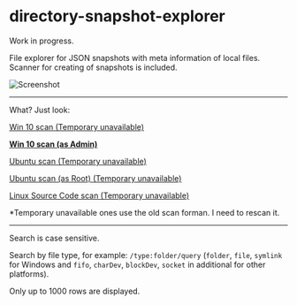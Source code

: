 # directory-snapshot-explorer

Work in progress.

File explorer for JSON snapshots with meta information of local files. Scanner for creating of snapshots is included.

![Screenshot](https://user-images.githubusercontent.com/16310547/132210358-6cead24f-0530-423a-8fbb-383a790bdf3e.png)


---
What? Just look:

[Win 10 scan (Temporary unavailable)](https://alttiri.github.io/directory-snapshot-explorer/?filepath=/json-scans/win10upd.json)

**[Win 10 scan (as Admin)](https://alttiri.github.io/directory-snapshot-explorer/?filepath=/json-flat-scans/2021.09.09-wa.json.gz)**

[Ubuntu scan (Temporary unavailable)](https://alttiri.github.io/directory-snapshot-explorer/?filepath=/json-scans/ubuntu.json)

[Ubuntu scan (as Root) (Temporary unavailable)](https://alttiri.github.io/directory-snapshot-explorer/?filepath=/json-scans/ubuntu-admin.json)

[Linux Source Code scan (Temporary unavailable)](https://alttiri.github.io/directory-snapshot-explorer/?filepath=/json-scans/linux-master.json)

*Temporary unavailable ones use the old scan forman. I need to rescan it.

---

Search is case sensitive.

Search by file type, for example: `/type:folder/query`
(`folder`, `file`, `symlink` for Windows and `fifo`, `charDev`, `blockDev`, `socket` in additional for other platforms).

Only up to 1000 rows are displayed.

